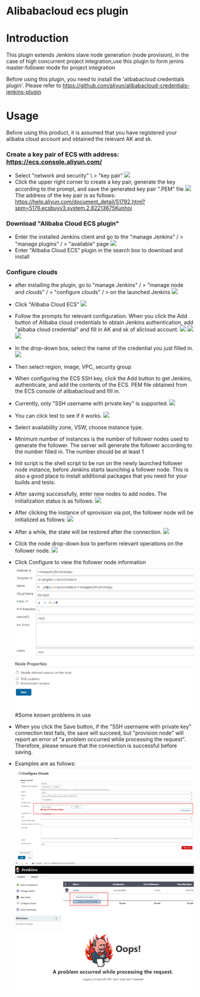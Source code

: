 # Alibabacloud ecs plugin

# Introduction
This plugin extends Jenkins slave node generation (node provision), in the case of high concurrent 
project integration,use this plugin to form jenins master-follower mode for project integration

Before using this plugin, you need to install the 'alibabacloud credentials plugin'.
Please refer to https://github.com/aliyun/alibabacloud-credentials-jenkins-plugin

# Usage

Before using this product, it is assumed that you have registered your alibaba cloud 
account and obtained the relevant AK and sk.

### Create a key pair of ECS with address: https://ecs.console.aliyun.com/
* Select "network and security" \ > "key pair"
![](docs/images/alibabacloud.keypair.png)
* Click the upper right corner to create a key pair, generate the key according to the prompt, 
and save the generated key pair ".PEM" file
![](docs/images/alibabacloud.keypairgene.png)
The address of the key pair is as follows:
https://help.aliyun.com/document_detail/51792.html?spm=5176.ecsbuyv3.system.2.82213675Kunhoi



### Download "Alibaba Cloud ECS plugin"
* Enter the installed Jenkins client and go to the "manage Jenkins" / > "manage plugins" / > "available" page
![](docs/images/jenkins.avail.png)
* Enter "Alibaba Cloud ECS" plugin in the search box to download and install

### Configure clouds 
* after installing the plugin, go to "manage Jenkins" / > "manage node and clouds" / > 
"configure clouds" / > on the launched Jenkins
![](docs/images/jenkins.cloudsConfigure.png)

* Click "Alibaba Cloud ECS" 
![](docs/images/jenkins.cloudDetail.png)
* Follow the prompts for relevant configuration. When you click the Add button of Alibaba cloud credentials to obtain 
Jenkins authentication, add "alibaba cloud credential" and fill in AK and sk of alicloud account.
![](docs/images/jenkins.Credentials.png)
![](docs/images/jenkins.Credentials.check.png)
![](docs/images/jenkins.right.png)
* In the drop-down box, select the name of the credential you just filled in.
![](docs/images/jenkins.testCre.png)
* Then select region, image, VPC, security group

* When configuring the ECS SSH key, click the Add button to get Jenkins, authenticate, and add the contents of the ECS.
PEM file obtained from the ECS console of alibabacloud and fill in.
* Currently, only "SSH username with private key" is supported.
![](docs/images/jenkins.SSH.png)
* You can click test to see if it works.
![](docs/images/jenkins.conn.png)

* Select availability zone, VSW, choose instance type.
* Minimum number of instances is the number of follower nodes used to generate the follower. 
The server will generate the follower according to the number filled in. The number should be at least 1

* Init script is the shell script to be run on the newly launched follower node
instance, before Jenkins starts launching a follower node. This is also a good place to install additional 
packages that you need for your builds and tests.

* After saving successfully, enter new nodes to add nodes. The initialization status is as follows:
![](docs/images/jenkins.nodes.png)
* After clicking the instance of sprovision via pot, the follower node will be initialized as follows:
![](docs/images/jenkins.spot.png)
* After a while, the state will be restored after the connection.
![](docs/images/jenkins.rightspot.png)
* Click the node drop-down box to perform relevant operations on the follower node.
![](docs/images/jenkins.configSpot.png)
* Click Configure to view the follower node information
![](docs/images/jenkins.detailFollower.png)
#Some known problems in use
* When you click the Save button, if the "SSH username with private key" connection test fails, the save 
will succeed, but "provision node" will report an error of "a problem occurred while processing the request". 
Therefore, please ensure that the connection is successful before saving.
* Examples are as follows:
![](docs/images/jenkins.cloud.primaryKey.png)
![](docs/images/jenkins.provision.png)
![](docs/images/jenkins.error.png)







